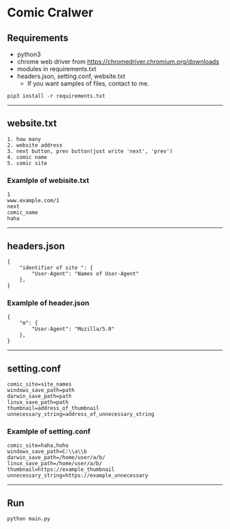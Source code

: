 # Comic Cralwer

## Requirements
- python3
- chrome web driver from https://chromedriver.chromium.org/downloads
- modules in requirements.txt
- headers.json, setting.conf, website.txt
  - If you want samples of files, contact to me.
```
pip3 install -r requirements.txt
```
---
## website.txt

```
1. how many
2. website address
3. next button, prev button(just write 'next', 'prev')
4. comic name
5. comic site
```

### Examlple of webisite.txt
```
1
www.example.com/1
next
comic_name
haha
```
---
## headers.json

```
{
    "identifier of site ": {
        "User-Agent": "Names of User-Agent"
    },
}
```

### Examlple of header.json
```
{
    "m": {
        "User-Agent": "Mozilla/5.0"
    },
}
```
---
## setting.conf

```
comic_site=site_names
windows_save_path=path
darwin_save_path=path
linux_save_path=path
thumbnail=address_of_thumbnail
unnecessary_string=address_of_unnecessary_string
```

### Examlple of setting.conf
```
comic_site=haha,hoho
windows_save_path=C:\\a\\b
darwin_save_path=/home/user/a/b/
linux_save_path=/home/user/a/b/
thumbnail=https://example_thumbnail
unnecessary_string=https://example_unnecessary
```
---
## Run
```
python main.py
```